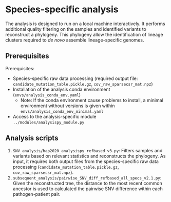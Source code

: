 # Species-specific analysis

The analysis is designed to run on a local machine interactively. It performs additional quality filtering on the samples and identified variants to reconstruct a phylogeny. This phylogeny allow the identification of lineage clusters required to *de novo* assemble lineage-specific genomes. 

## Prerequisites
Prerequisites: 
- Species-specific raw data processing (required output file: `candidate_mutation_table.pickle.gz`, `cov_raw_sparsecsr_mat.npz`)
- Installation of the analysis conda environment (`envs/analysis_conda_env.yaml`)
    - Note: If the conda environment cause problems to install, a minimal environment without versions is given within `envs/analysis_conda_env_minimal.yaml`
- Access to the analysis-specific module `../modules/analysispy_module.py`

## Analysis scripts

1. `SNV_analysis/hap2020_analysispy_refbased_v3.py`: Filters samples and variants based on relevant statistics and reconstructs the phylogeny. As input, it requires both output files from the species-specific raw data processing (`candidate_mutation_table.pickle.gz`, `cov_raw_sparsecsr_mat.npz`).
2. `subsequent_analysis/pairwise_SNV_diff_refbased_all_specs_v2.1.py`: Given the reconstructed tree, the distance to the most recent common ancestor is used to calculated the pairwise SNV difference within each pathogen-patient pair. 



